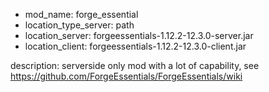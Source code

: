 - mod_name: forge_essential
- location_type_server: path
- location_server: forgeessentials-1.12.2-12.3.0-server.jar
- location_client: forgeessentials-1.12.2-12.3.0-client.jar

description: 
serverside only mod with a lot of capability, see
https://github.com/ForgeEssentials/ForgeEssentials/wiki

